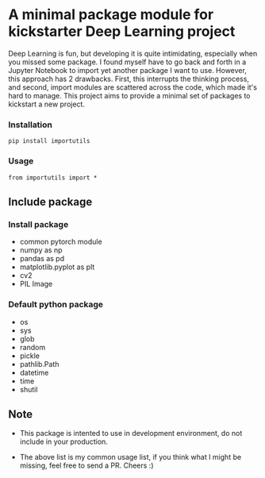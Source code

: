 # A minimal package module for kickstarter Deep Learning project

Deep Learning is fun, but developing it is quite intimidating, especially when you missed some package. I found myself have to go back and forth in a Jupyter Notebook to import yet another package I want to use. However, this approach has 2 drawbacks. First, this interrupts the thinking process, and second, import modules are scattered across the code, which made it's hard to manage. This project aims to provide a minimal set of packages to kickstart a new project.

### Installation

```
pip install importutils
```

### Usage

```
from importutils import *
```

## Include package

### Install package
- common pytorch module
- numpy as np
- pandas as pd
- matplotlib.pyplot as plt
- cv2
- PIL Image

### Default python package
- os
- sys
- glob
- random
- pickle
- pathlib.Path
- datetime
- time
- shutil

## Note

- This package is intented to use in development environment, do not include in your production.

- The above list is my common usage list, if you think what I might be missing, feel free to send a PR. Cheers :)


